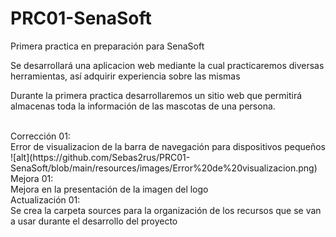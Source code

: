 # PRC01-SenaSoft
Primera practica en preparación para SenaSoft

Se desarrollará una aplicacion web mediante la cual practicaremos diversas
herramientas, así adquirir experiencia sobre las mismas

Durante la primera practica desarrollaremos un sitio web que permitirá
almacenas toda la información de las mascotas de una persona.

<br>
<span>Corrección 01:</span><br>
Error de visualizacion de la barra de navegación para dispositivos pequeños
![alt](https://github.com/Sebas2rus/PRC01-SenaSoft/blob/main/resources/images/Error%20de%20visualizacion.png)

<br>
<span>Mejora 01:</span><br>
Mejora en la presentación de la imagen del logo

<br>
<span>Actualización 01:</span><br>
Se crea la carpeta sources para la organización de los recursos que se van a usar durante el desarrollo del proyecto
